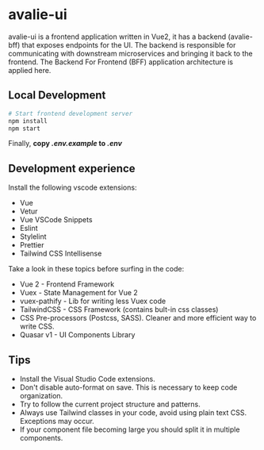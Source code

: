 # avalie-ui

avalie-ui is a frontend application written in Vue2, it has a backend (avalie-bff) that exposes endpoints for the UI. The backend is responsible for communicating with downstream microservices and bringing it back to the frontend. The Backend For Frontend (BFF) application architecture is applied here.

## Local Development

```bash
# Start frontend development server
npm install
npm start
```

Finally, <b>copy <i>.env.example</i> to <i>.env</i></b>

## Development experience

Install the following vscode extensions:

- Vue
- Vetur
- Vue VSCode Snippets
- Eslint
- Stylelint
- Prettier
- Tailwind CSS Intellisense

Take a look in these topics before surfing in the code:

- Vue 2 - Frontend Framework
- Vuex - State Management for Vue 2
- vuex-pathify - Lib for writing less Vuex code
- TailwindCSS - CSS Framework (contains bult-in css classes)
- CSS Pre-processors (Postcss, SASS). Cleaner and more efficient way to write CSS.
- Quasar v1 - UI Components Library
  
## Tips
- Install the Visual Studio Code extensions.
- Don't disable auto-format on save. This is necessary to keep code organization.
- Try to follow the current project structure and patterns.
- Always use Tailwind classes in your code, avoid using plain text CSS. Exceptions may occur.
- If your component file becoming large you should split it in multiple components.